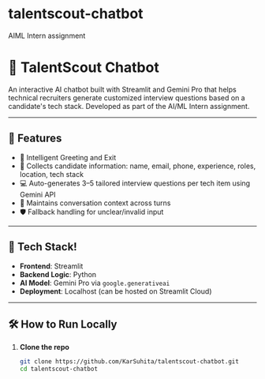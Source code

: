 # talentscout-chatbot
AIML Intern assignment 
# 🧠 TalentScout Chatbot

An interactive AI chatbot built with Streamlit and Gemini Pro that helps technical recruiters generate customized interview questions based on a candidate's tech stack. Developed as part of the AI/ML Intern assignment.

---

## 🚀 Features

- 👋 Intelligent Greeting and Exit
- 📝 Collects candidate information: name, email, phone, experience, roles, location, tech stack
- 💻 Auto-generates 3–5 tailored interview questions per tech item using Gemini API
- 🔁 Maintains conversation context across turns
- 🛡️ Fallback handling for unclear/invalid input

---

## 🧠 Tech Stack!


- **Frontend**: Streamlit
- **Backend Logic**: Python
- **AI Model**: Gemini Pro via `google.generativeai`
- **Deployment**: Localhost (can be hosted on Streamlit Cloud)

---

## 🛠️ How to Run Locally

1. **Clone the repo**
   ```bash
   git clone https://github.com/KarSuhita/talentscout-chatbot.git
   cd talentscout-chatbot
